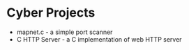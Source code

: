 # Cyber Projects
* mapnet.c - a simple port scanner
* C HTTP Server - a C implementation of web HTTP server
